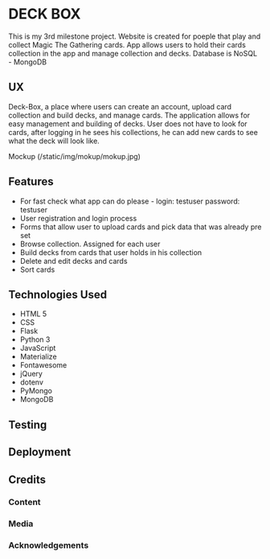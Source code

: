 # DECK BOX

This is my 3rd milestone project. Website is created for poeple that play and collect
Magic The Gathering cards. App allows users to hold their cards collection in the app and
manage collection and decks.
Database is NoSQL - MongoDB

## UX

Deck-Box, a place where users can create an account, upload card collection
and build decks, and manage cards. The application allows for easy management 
and building of decks. User does not have to look for cards, after logging in he 
sees his collections, he can add new cards to see what the deck will look like.

Mockup
(/static/img/mokup/mokup.jpg)


## Features

- For fast check what app can do please - login: testuser password: testuser
- User registration and login process
- Forms that allow user to upload cards and pick data that was already pre set 
- Browse collection. Assigned for each user
- Build decks from cards that user holds in his collection
- Delete and edit decks and cards
- Sort cards

## Technologies Used

- HTML 5
- CSS
- Flask
- Python 3
- JavaScript
- Materialize
- Fontawesome
- jQuery
- dotenv
- PyMongo
- MongoDB

## Testing




## Deployment





## Credits

### Content



### Media



### Acknowledgements

